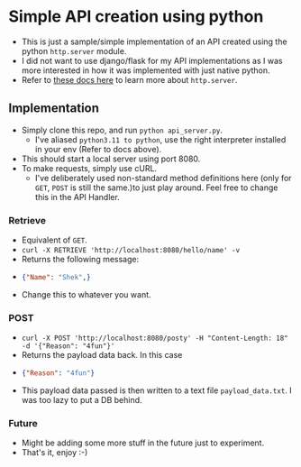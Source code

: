 # Simple API creation using python

- This is just a sample/simple implementation of an API created using the python ```http.server``` module.
- I did not want to use django/flask for my API implementations as I was more interested in how it was implemented with just native python.
- Refer to [these docs here](https://docs.python.org/3/library/http.server.html#module-http.server) to learn more about ```http.server```.

## Implementation

- Simply clone this repo, and run ```python api_server.py```.
    - I've aliased ```python3.11 to python```, use the right interpreter installed in your env (Refer to docs above).
- This should start a local server using port 8080.
- To make requests, simply use cURL.
    - I've deliberately used non-standard method definitions here (only for ```GET```, ```POST``` is still the same.)to just play around. Feel free to change this in the API Handler.


### Retrieve

- Equivalent of ```GET```.
- ```curl -X RETRIEVE 'http://localhost:8080/hello/name' -v```
- Returns the following message:
-   ```json
    {"Name": "Shek",}
    ```
- Change this to whatever you want.

### POST

- ```curl -X POST 'http://localhost:8080/posty' -H "Content-Length: 18" -d '{"Reason": "4fun"}'```
- Returns the payload data back. In this case
-   ```json
    {"Reason": "4fun"}
    ```
- This payload data passed is then written to a text file ```payload_data.txt```. I was too lazy to put a DB behind.

### Future

- Might be adding some more stuff in the future just to experiment.
- That's it, enjoy :-)
